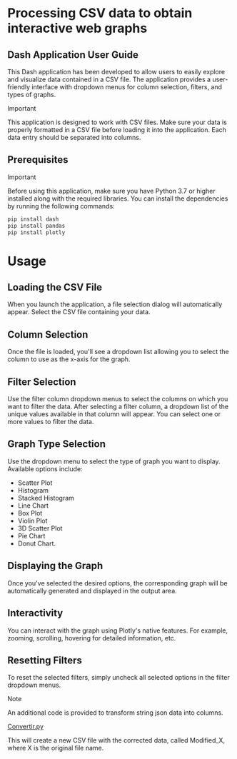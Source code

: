 # Processing CSV data to obtain interactive web graphs
## Dash Application User Guide
This Dash application has been developed to allow users to easily explore and visualize data contained in a CSV file. The application provides a user-friendly interface with dropdown menus for column selection, filters, and types of graphs.
> [!IMPORTANT]
> This application is designed to work with CSV files. Make sure your data is properly formatted in a CSV file before loading it into the application. Each data entry should be separated into columns.

## Prerequisites
> [!IMPORTANT]
> Before using this application, make sure you have Python 3.7 or higher installed along with the required libraries. You can install the dependencies by running the following commands:

```bash
pip install dash 
pip install pandas 
pip install plotly
```

# Usage
## Loading the CSV File
When you launch the application, a file selection dialog will automatically appear. Select the CSV file containing your data.

## Column Selection
Once the file is loaded, you'll see a dropdown list allowing you to select the column to use as the x-axis for the graph.

## Filter Selection
Use the filter column dropdown menus to select the columns on which you want to filter the data. After selecting a filter column, a dropdown list of the unique values available in that column will appear. You can select one or more values to filter the data.

## Graph Type Selection
Use the dropdown menu to select the type of graph you want to display. Available options include: 
- Scatter Plot
- Histogram
- Stacked Histogram
- Line Chart
- Box Plot
- Violin Plot
- 3D Scatter Plot
- Pie Chart
- Donut Chart.

## Displaying the Graph
Once you've selected the desired options, the corresponding graph will be automatically generated and displayed in the output area.

## Interactivity
You can interact with the graph using Plotly's native features. For example, zooming, scrolling, hovering for detailed information, etc.

## Resetting Filters
To reset the selected filters, simply uncheck all selected options in the filter dropdown menus.

> [!NOTE]
> An additional code is provided to transform string json data into columns.
> 
> [Convertir.py](./Convertir.py)
> 
> This will create a new CSV file with the corrected data, called Modified_X, where X is the original file name.
